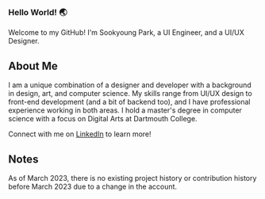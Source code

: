 <!--
**Sookyoung-Park/Sookyoung-Park** is a ✨ _special_ ✨ repository because its `README.md` (this file) appears on your GitHub profile.

Here are some ideas to get you started:

- 🔭 I’m currently working on ...
- 🌱 I’m currently learning ...
- 👯 I’m looking to collaborate on ...
- 🤔 I’m looking for help with ...
- 💬 Ask me about ...
- 📫 How to reach me: ...
- 😄 Pronouns: ...
- ⚡ Fun fact: ...

- 🇰🇷: I hail from Seoul, South Korea.
- 🏫: I am currently pursuing a Master's degree in Computer Science Digital Arts at Dartmouth College.
- 🇩🇪: I studied at Furtwangen University in the Black Forest as an exchange student. I am an intermediate German speaker.**

## Projects

#### Project 1: Awesome Website
Description of the project and its technologies used.

#### Project 2: UI/UX Design
Description of the design work and concepts behind it.
-->

### Hello World! 🌏
Welcome to my GitHub! I'm Sookyoung Park, a UI Engineer, and a UI/UX Designer.

## About Me

I am a unique combination of a designer and developer with a background in design, art, and computer science. My skills range from UI/UX design to front-end development (and a bit of backend too), and I have professional experience working in both areas. I hold a master's degree in computer science with a focus on Digital Arts at Dartmouth College.

Connect with me on [LinkedIn](https://www.linkedin.com/in/sookyoung-park-769744256/) to learn more!

## Notes
As of March 2023, there is no existing project history or contribution history before March 2023 due to a change in the account.

